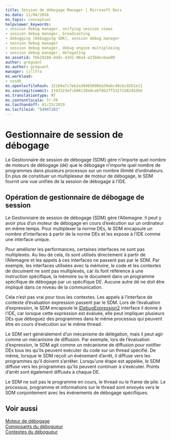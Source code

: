 ```yaml
---
title: Session de débogage Manager | Microsoft Docs
ms.date: 11/04/2016
ms.topic: conceptual
helpviewer_keywords:
- session debug manager, unifying session views
- session debug manager, broadcasting
- debugging [Debugging SDK], session debug manager
- session debug manager
- session debug manager, debug engine multiplexing
- session debug manager, delegating
ms.assetid: fbb1928d-dddc-43d1-98a4-e23b0ecbae09
author: gregvanl
ms.author: gregvanl
manager: jillfra
ms.workload:
- vssdk
ms.openlocfilehash: 321b0a7c7eb2a30465098da39abc49cbc9261e11
ms.sourcegitcommit: 2193323efc608118e0ce6f6b2ff532f158245d56
ms.translationtype: MT
ms.contentlocale: fr-FR
ms.lasthandoff: 01/25/2019
ms.locfileid: "54947203"
---
```

# <a name="session-debug-manager"></a>Gestionnaire de session de débogage
Le Gestionnaire de session de débogage (SDM) gère n’importe quel nombre de moteurs de débogage (dé) que le débogage n’importe quel nombre de programmes dans plusieurs processus sur un nombre illimité d’ordinateurs. En plus de constituer un multiplexeur de moteur de débogage, le SDM fournit une vue unifiée de la session de débogage à l’IDE.  
  
## <a name="session-debug-manager-operation"></a>Opération de gestionnaire de débogage de session  
 Le Gestionnaire de session de débogage (SDM) gère l’Allemagne. Il peut y avoir plus d’un moteur de débogage en cours d’exécution sur un ordinateur en même temps. Pour multiplexer la norme DEs, le SDM encapsule un nombre d’interfaces à partir de la norme DEs et les expose à l’IDE comme une interface unique.  
  
 Pour améliorer les performances, certaines interfaces ne sont pas multiplexés. Au lieu de cela, ils sont utilisés directement à partir de l’Allemagne et les appels à ces interfaces ne passent pas par le SDM. Par exemple, les interfaces utilisées avec la mémoire, le code et les contextes de document ne sont pas multiplexés, car ils font référence à une instruction spécifique, la mémoire ou le document dans un programme spécifique de débogage par un spécifique DE. Aucune autre dé ne doit être impliqué dans ce niveau de la communication.  
  
 Cela n’est pas vrai pour tous les contextes. Les appels à l’interface de contexte d’évaluation expression passent par le SDM. Lors de l’évaluation d’expression, le SDM encapsule le [IDebugExpression2](../../extensibility/debugger/reference/idebugexpression2.md) interface il donne à l’IDE, car lorsque cette expression est évaluée, elle peut impliquer plusieurs DEs que déboguez des programmes dans le même processus qui peuvent être en cours d’exécution sur le même thread.  
  
 Le SDM sert généralement d’un mécanisme de délégation, mais il peut agir comme un mécanisme de diffusion. Par exemple, lors de l’évaluation d’expression, le SDM agit comme un mécanisme de diffusion pour notifier DEs tous les qu’ils peuvent exécuter du code sur un thread spécifié. De même, lorsque le SDM reçoit un événement d’arrêt, il diffuse vers les programmes qu’il doivent s’arrêter. Lorsqu’une étape est appelée, le SDM diffuse vers les programmes qu’ils peuvent continuer à s’exécuter. Points d’arrêt sont également diffusés à chaque DE.  
  
 Le SDM ne suit pas le programme en cours, le thread ou le frame de pile. Le processus, programme et informations sur le thread sont envoyés vers le SDM conjointement avec les événements de débogage spécifiques.  
  
## <a name="see-also"></a>Voir aussi  
 [Moteur de débogage](../../extensibility/debugger/debug-engine.md)   
 [Composants du débogueur](../../extensibility/debugger/debugger-components.md)   
 [Contextes du débogueur](../../extensibility/debugger/debugger-contexts.md)